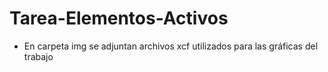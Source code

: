 # Tarea-Elementos-Activos

- En carpeta img se adjuntan archivos xcf utilizados para las gráficas del trabajo
